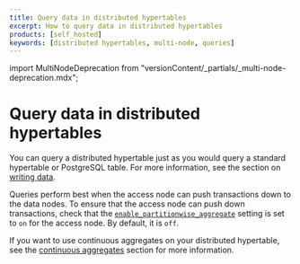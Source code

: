 ```yaml
---
title: Query data in distributed hypertables
excerpt: How to query data in distributed hypertables
products: [self_hosted]
keywords: [distributed hypertables, multi-node, queries]
---
```


import MultiNodeDeprecation from "versionContent/_partials/_multi-node-deprecation.mdx";

<MultiNodeDeprecation />

# Query data in distributed hypertables

You can query a distributed hypertable just as you would query a standard
hypertable or PostgreSQL table. For more information, see the section on
[writing data][write].

Queries perform best when the access node can push transactions down to the data
nodes. To ensure that the access node can push down transactions, check that the
[`enable_partitionwise_aggregate`][enable_partitionwise_aggregate] setting is
set to `on` for the access node. By default, it is `off`.

If you want to use continuous aggregates on your distributed hypertable, see the
[continuous aggregates][caggs] section for more information.

[caggs]: /use-timescale/:currentVersion:/continuous-aggregates/
[enable_partitionwise_aggregate]: https://www.postgresql.org/docs/current/runtime-config-query.html
[write]: /use-timescale/:currentVersion:/write-data/
